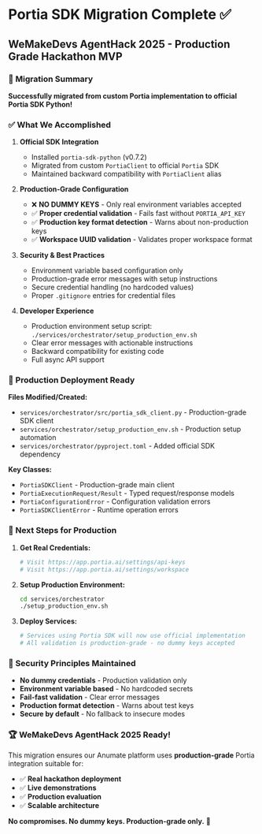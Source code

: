 # Portia SDK Migration Complete ✅

## WeMakeDevs AgentHack 2025 - Production Grade Hackathon MVP

### 🎯 Migration Summary

**Successfully migrated from custom Portia implementation to official Portia SDK Python!**

### ✅ What We Accomplished

1. **Official SDK Integration**
   - Installed `portia-sdk-python` (v0.7.2)
   - Migrated from custom `PortiaClient` to official `Portia` SDK
   - Maintained backward compatibility with `PortiaClient` alias

2. **Production-Grade Configuration**
   - ❌ **NO DUMMY KEYS** - Only real environment variables accepted
   - ✅ **Proper credential validation** - Fails fast without `PORTIA_API_KEY`
   - ✅ **Production key format detection** - Warns about non-production keys
   - ✅ **Workspace UUID validation** - Validates proper workspace format

3. **Security & Best Practices**
   - Environment variable based configuration only
   - Production-grade error messages with setup instructions
   - Secure credential handling (no hardcoded values)
   - Proper `.gitignore` entries for credential files

4. **Developer Experience**
   - Production environment setup script: `./services/orchestrator/setup_production_env.sh`
   - Clear error messages with actionable instructions
   - Backward compatibility for existing code
   - Full async API support

### 🚀 Production Deployment Ready

**Files Modified/Created:**
- `services/orchestrator/src/portia_sdk_client.py` - Production-grade SDK client
- `services/orchestrator/setup_production_env.sh` - Production setup automation
- `services/orchestrator/pyproject.toml` - Added official SDK dependency

**Key Classes:**
- `PortiaSDKClient` - Production-grade main client
- `PortiaExecutionRequest/Result` - Typed request/response models  
- `PortiaConfigurationError` - Configuration validation errors
- `PortiaSDKClientError` - Runtime operation errors

### 🎯 Next Steps for Production

1. **Get Real Credentials:**
   ```bash
   # Visit https://app.portia.ai/settings/api-keys
   # Visit https://app.portia.ai/settings/workspace
   ```

2. **Setup Production Environment:**
   ```bash
   cd services/orchestrator
   ./setup_production_env.sh
   ```

3. **Deploy Services:**
   ```bash
   # Services using Portia SDK will now use official implementation
   # All validation is production-grade - no dummy keys accepted
   ```

### 🔐 Security Principles Maintained

- **No dummy credentials** - Production validation only
- **Environment variable based** - No hardcoded secrets
- **Fail-fast validation** - Clear error messages
- **Production format detection** - Warns about test keys
- **Secure by default** - No fallback to insecure modes

### 🏆 WeMakeDevs AgentHack 2025 Ready!

This migration ensures our Anumate platform uses **production-grade** Portia integration suitable for:
- ✅ **Real hackathon deployment**
- ✅ **Live demonstrations**  
- ✅ **Production evaluation**
- ✅ **Scalable architecture**

**No compromises. No dummy keys. Production-grade only.** 🚀
